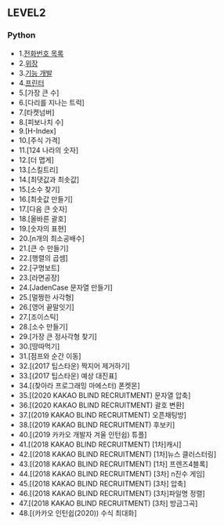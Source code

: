## LEVEL2

### Python <br>

 - 1.[전화번호 목록](https://github.com/Juyoung4/StudyAlgorithm/blob/master/Programmers/LEVEL2/1.py)
 - 2.[위장](https://github.com/Juyoung4/StudyAlgorithm/blob/master/Programmers/LEVEL2/2.py)
 - 3.[기능 개발](https://github.com/Juyoung4/StudyAlgorithm/blob/master/Programmers/LEVEL2/3.py)
 - 4.[프린터](https://github.com/Juyoung4/StudyAlgorithm/blob/master/Programmers/LEVEL2/4.py)
 - 5.[가장 큰 수]
 - 6.[다리를 지나는 트럭]
 - 7.[타켓넘버]
 - 8.[피보나치 수]
 - 9.[H-Index]
 - 10.[주식 가격]
 - 11.[124 나라의 숫자]
 - 12.[더 맵게]
 - 13.[스킬트리]
 - 14.[최댓값과 최솟값]
 - 15.[소수 찾기]
 - 16.[최솟값 만들기]
 - 17.[다음 큰 숫자]
 - 18.[올바른 괄호]
 - 19.[숫자의 표현]
 - 20.[n개의 최소공배수]
 - 21.[큰 수 만들기]
 - 22.[행렬의 곱셈]
 - 22.[구명보트]
 - 23.[라면공장]
 - 24.[JadenCase 문자열 만들기]
 - 25.[멀쩡한 사각형]
 - 26.[영어 끝말잇기]
 - 27.[조이스틱]
 - 28.[소수 만들기]
 - 29.[가장 큰 정사각형 찾기]
 - 30.[땅따먹기]
 - 31.[점프와 순간 이동]
 - 32.[(2017 팁스타운) 짝지어 제거하기]
 - 33.[(2017 팁스타운) 예상 대진표]
 - 34.[(찾아라 프로그래밍 마에스터) 폰켓몬]
 - 35.[(2020 KAKAO BLIND RECRUITMENT) 문자열 압축]
 - 36.[(2020 KAKAO BLIND RECRUITMENT) 괄호 변환]
 - 37.[(2019 KAKAO BLIND RECRUITMENT) 오픈채팅방]
 - 38.[(2019 KAKAO BLIND RECRUITMENT) 후보키]
 - 40.[(2019 카카오 개발자 겨울 인턴쉽) 튜플]
 - 41.[(2018 KAKAO BLIND RECRUITMENT) [1차]캐시]
 - 42.[(2018 KAKAO BLIND RECRUITMENT) [1차]뉴스 클러스터링]
 - 43.[(2018 KAKAO BLIND RECRUITMENT) [1차] 프렌즈4블록]
 - 44.[(2018 KAKAO BLIND RECRUITMENT) [3차] n진수 게임]
 - 45.[(2018 KAKAO BLIND RECRUITMENT) [3차] 압축]
 - 46.[(2018 KAKAO BLIND RECRUITMENT) [3차]파일명 정렬]
 - 47.[(2018 KAKAO BLIND RECRUITMENT) [3차] 방금그곡]
 - 48.[(카카오 인턴쉽(2020)) 수식 최대화]

